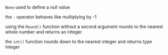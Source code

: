 `None` used to define a null value

the `-` operator behaves like multiplying by -1

using the `Round()` function without a second argument rounds to the nearest whole number and returns an integer

the `int()` function rounds down to the nearest integer and returns type integer